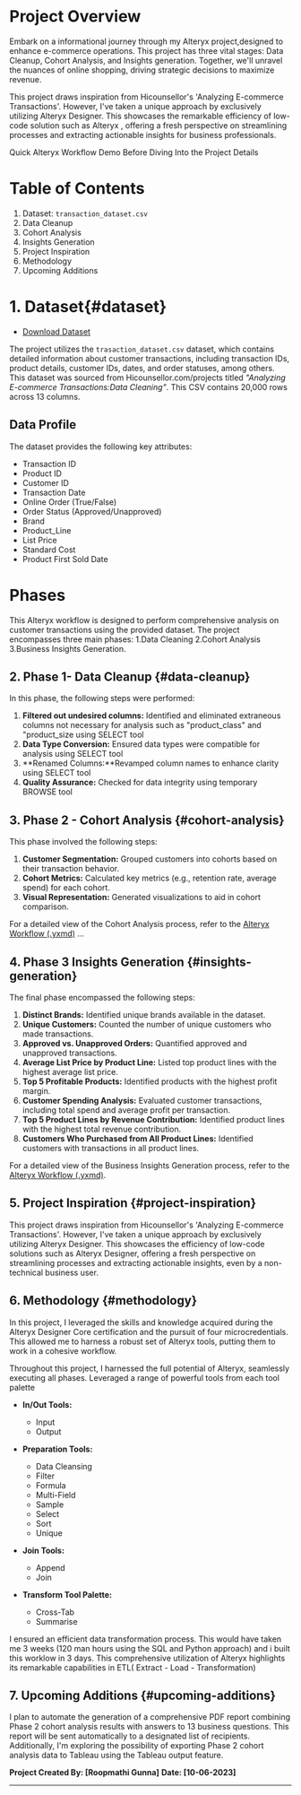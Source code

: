 # Project Overview

Embark on a informational journey through my Alteryx project,designed to enhance e-commerce operations. This project has three vital stages: Data Cleanup, Cohort Analysis, and Insights generation. Together, we'll unravel the nuances of online shopping, driving strategic decisions to maximize revenue.

This project draws inspiration from Hicounsellor's 'Analyzing E-commerce Transactions'. However, I've taken a unique approach by exclusively utilizing Alteryx Designer. This showcases the remarkable efficiency of low-code solution such as Alteryx , offering a fresh perspective on streamlining processes and extracting actionable insights for business professionals.

Quick Alteryx Workflow Demo Before Diving Into the Project Details


# Table of Contents

1. Dataset: `transaction_dataset.csv`
2. Data Cleanup
3. Cohort Analysis
4. Insights Generation
5. Project Inspiration
6. Methodology
7. Upcoming Additions


# 1. Dataset{#dataset}

- [Download Dataset](https://github.com/SQLicious/Alteryx-Project-Ecommerce-Transaction-Cohort-Analysis/blob/main/Inputs/transaction_dataset.csv)

The project utilizes the `trasaction_dataset.csv` dataset, which contains detailed information about customer transactions, including transaction IDs, product details, customer IDs, dates, and order statuses, among others. This dataset was sourced from Hicounsellor.com/projects titled *"Analyzing E-commerce Transactions:Data Cleaning"*. This CSV contains 20,000 rows across 13 columns.

## Data Profile

The dataset provides the following key attributes:

- Transaction ID
- Product ID
- Customer ID
- Transaction Date
- Online Order (True/False)
- Order Status (Approved/Unapproved)
- Brand
- Product_Line
- List Price
- Standard Cost
- Product First Sold Date

# Phases

This Alteryx workflow is designed to perform comprehensive analysis on customer transactions using the provided dataset. The project encompasses three main phases:
1.Data Cleaning
2.Cohort Analysis
3.Business Insights Generation.

## 2. Phase 1- Data Cleanup {#data-cleanup}

In this phase, the following steps were performed:
1. **Filtered out undesired columns:** Identified and eliminated extraneous columns not necessary for analysis such as "product_class" and "product_size using SELECT tool
2. **Data Type Conversion:** Ensured data types were compatible for analysis using SELECT tool
3. **Renamed Columns:**Revamped column names to enhance clarity using SELECT tool
4. **Quality Assurance:** Checked for data integrity using temporary BROWSE tool

## 3. Phase 2 - Cohort Analysis {#cohort-analysis}

This phase involved the following steps:
1. **Customer Segmentation:** Grouped customers into cohorts based on their transaction behavior.
2. **Cohort Metrics:** Calculated key metrics (e.g., retention rate, average spend) for each cohort.
3. **Visual Representation:** Generated visualizations to aid in cohort comparison.

For a detailed view of the Cohort Analysis process, refer to the [Alteryx Workflow (.yxmd)](https://github.com/SQLicious/Alteryx-Project-Ecommerce-Transaction-Cohort-Analysis/blob/main/3.%20Workflows/Phase%201-2-3.yxmd)
...

## 4. Phase 3 Insights Generation {#insights-generation}
The final phase encompassed the following steps:
1. **Distinct Brands:** Identified unique brands available in the dataset.
2. **Unique Customers:** Counted the number of unique customers who made transactions.
3. **Approved vs. Unapproved Orders:** Quantified approved and unapproved transactions.
4. **Average List Price by Product Line:** Listed top product lines with the highest average list price.
5. **Top 5 Profitable Products:** Identified products with the highest profit margin.
6. **Customer Spending Analysis:** Evaluated customer transactions, including total spend and average profit per transaction.
7. **Top 5 Product Lines by Revenue Contribution:** Identified product lines with the highest total revenue contribution.
8. **Customers Who Purchased from All Product Lines:** Identified customers with transactions in all product lines.

For a detailed view of the Business Insights Generation process, refer to the [Alteryx Workflow (.yxmd)](https://github.com/SQLicious/Alteryx-Project-Ecommerce-Transaction-Cohort-Analysis/blob/main/3.%20Workflows/Phase%201-2-3.yxmd).


## 5. Project Inspiration {#project-inspiration}

This project draws inspiration from Hicounsellor's 'Analyzing E-commerce Transactions'. However, I've taken a unique approach by exclusively utilizing Alteryx Designer. This showcases the efficiency of low-code solutions such as Alteryx Designer, offering a fresh perspective on streamlining processes and extracting actionable insights, even by a non-technical business user.

## 6. Methodology {#methodology}
In this project, I leveraged the skills and knowledge acquired during the Alteryx Designer Core certification and the pursuit of four microcredentials. This allowed me to harness a robust set of Alteryx tools, putting them to work in a cohesive workflow.

Throughout this project, I harnessed the full potential of Alteryx, seamlessly executing all phases. Leveraged a range of powerful tools from each tool palette
- **In/Out Tools:**
  - Input
  - Output

- **Preparation Tools:**
  - Data Cleansing
  - Filter
  - Formula
  - Multi-Field
  - Sample
  - Select
  - Sort
  - Unique

- **Join Tools:**
  - Append
  - Join

- **Transform Tool Palette:**
  - Cross-Tab
  - Summarise


I ensured an efficient data transformation process. This would have taken me 3 weeks (120 man hours using the SQL and Python approach) and i built this worklow in 3 days.
This comprehensive utilization of Alteryx highlights its remarkable capabilities in ETL( Extract - Load - Transformation)

## 7. Upcoming Additions {#upcoming-additions}

I plan to automate the generation of a comprehensive PDF report combining Phase 2 cohort analysis results with answers to 13 business questions. This report will be sent automatically to a designated list of recipients. Additionally, I'm exploring the possibility of exporting Phase 2 cohort analysis data to Tableau using the Tableau output feature.


**Project Created By: [Roopmathi Gunna]**
**Date: [10-06-2023]**

---


